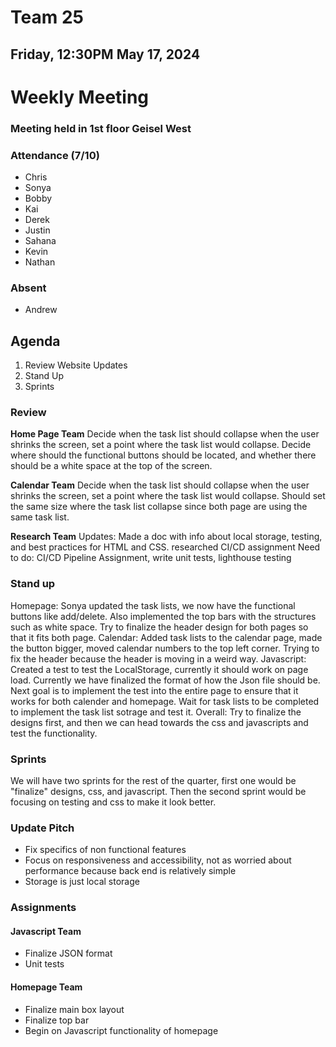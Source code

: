 # Team 25
## Friday, 12:30PM May 17, 2024

# Weekly Meeting
### Meeting held in 1st floor Geisel West

### Attendance (7/10)
- Chris
- Sonya
- Bobby
- Kai
- Derek
- Justin
- Sahana
- Kevin
- Nathan
  
### Absent
- Andrew

## Agenda
1. Review Website Updates
2. Stand Up
3. Sprints

### Review
**Home Page Team**
Decide when the task list should collapse when the user shrinks the screen, set a point where the task list would collapse.
Decide where should the functional buttons should be located, and whether there should be a white space at the top of the screen.

**Calendar Team**
Decide when the task list should collapse when the user shrinks the screen, set a point where the task list would collapse. Should set the same size where the task list collapse since both page are using the same task list.

**Research Team**
Updates: Made a doc with info about local storage, testing, and best practices for HTML and CSS. researched CI/CD assignment
Need to do: CI/CD Pipeline Assignment, write unit tests, lighthouse testing

### Stand up
Homepage:
Sonya updated the task lists, we now have the functional buttons like add/delete. Also implemented the top bars with the structures such as white space. Try to finalize the header design for both pages so that it fits both page.
Calendar:
Added task lists to the calendar page, made the button bigger, moved calendar numbers to the top left corner. Trying to fix the header because the header is moving in a weird way.
Javascript:
Created a test to test the LocalStorage, currently it should work on page load. Currently we have finalized the format of how the Json file should be. Next goal is to implement the test into the entire page to ensure that it works for both calender and homepage. Wait for task lists to be completed to implement the task list sotrage and test it.
Overall: Try to finalize the designs first, and then we can head towards the css and javascripts and test the functionality.

### Sprints
We will have two sprints for the rest of the quarter, first one would be "finalize" designs, css, and javascript. Then the second sprint would be focusing on testing and css to make it look better.

### Update Pitch
- Fix specifics of non functional features
- Focus on responsiveness and accessibility, not as worried about performance because back end is relatively simple
- Storage is just local storage

### Assignments
#### Javascript Team
- Finalize JSON format
- Unit tests

#### Homepage Team
- Finalize main box layout
- Finalize top bar
- Begin on Javascript functionality of homepage
